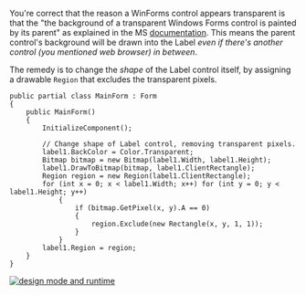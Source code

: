 You're correct that the reason a WinForms control appears transparent is that the "the background of a transparent Windows Forms control is painted by its parent" as explained in the MS [documentation](https://learn.microsoft.com/en-us/dotnet/desktop/winforms/controls/how-to-give-your-control-a-transparent-background). This means the parent control's background will be drawn into the Label _even if there's another control (you mentioned web browser) in between_.

The remedy is to change the _shape_ of the Label control itself, by assigning a drawable `Region` that excludes the transparent pixels.

    public partial class MainForm : Form
    {
        public MainForm()
        {
            InitializeComponent();

            // Change shape of Label control, removing transparent pixels.
            label1.BackColor = Color.Transparent;
            Bitmap bitmap = new Bitmap(label1.Width, label1.Height);
            label1.DrawToBitmap(bitmap, label1.ClientRectangle);
            Region region = new Region(label1.ClientRectangle);
            for (int x = 0; x < label1.Width; x++) for (int y = 0; y < label1.Height; y++)
                {
                    if (bitmap.GetPixel(x, y).A == 0)
                    {
                        region.Exclude(new Rectangle(x, y, 1, 1));
                    }
                }
            label1.Region = region;
        }
    }

[![design mode and runtime][1]][1]


  [1]: https://i.stack.imgur.com/tn2vG.png